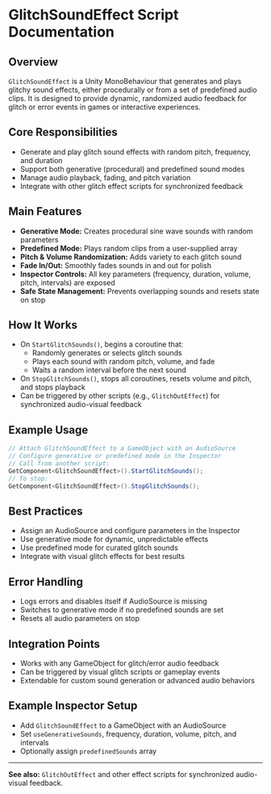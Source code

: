 # GlitchSoundEffect Script Documentation

## Overview
`GlitchSoundEffect` is a Unity MonoBehaviour that generates and plays glitchy sound effects, either procedurally or from a set of predefined audio clips. It is designed to provide dynamic, randomized audio feedback for glitch or error events in games or interactive experiences.

## Core Responsibilities
- Generate and play glitch sound effects with random pitch, frequency, and duration
- Support both generative (procedural) and predefined sound modes
- Manage audio playback, fading, and pitch variation
- Integrate with other glitch effect scripts for synchronized feedback

## Main Features
- **Generative Mode:** Creates procedural sine wave sounds with random parameters
- **Predefined Mode:** Plays random clips from a user-supplied array
- **Pitch & Volume Randomization:** Adds variety to each glitch sound
- **Fade In/Out:** Smoothly fades sounds in and out for polish
- **Inspector Controls:** All key parameters (frequency, duration, volume, pitch, intervals) are exposed
- **Safe State Management:** Prevents overlapping sounds and resets state on stop

## How It Works
- On `StartGlitchSounds()`, begins a coroutine that:
  - Randomly generates or selects glitch sounds
  - Plays each sound with random pitch, volume, and fade
  - Waits a random interval before the next sound
- On `StopGlitchSounds()`, stops all coroutines, resets volume and pitch, and stops playback
- Can be triggered by other scripts (e.g., `GlitchOutEffect`) for synchronized audio-visual feedback

## Example Usage
```csharp
// Attach GlitchSoundEffect to a GameObject with an AudioSource
// Configure generative or predefined mode in the Inspector
// Call from another script:
GetComponent<GlitchSoundEffect>().StartGlitchSounds();
// To stop:
GetComponent<GlitchSoundEffect>().StopGlitchSounds();
```

## Best Practices
- Assign an AudioSource and configure parameters in the Inspector
- Use generative mode for dynamic, unpredictable effects
- Use predefined mode for curated glitch sounds
- Integrate with visual glitch effects for best results

## Error Handling
- Logs errors and disables itself if AudioSource is missing
- Switches to generative mode if no predefined sounds are set
- Resets all audio parameters on stop

## Integration Points
- Works with any GameObject for glitch/error audio feedback
- Can be triggered by visual glitch scripts or gameplay events
- Extendable for custom sound generation or advanced audio behaviors

## Example Inspector Setup
- Add `GlitchSoundEffect` to a GameObject with an AudioSource
- Set `useGenerativeSounds`, frequency, duration, volume, pitch, and intervals
- Optionally assign `predefinedSounds` array

---
**See also:** `GlitchOutEffect` and other effect scripts for synchronized audio-visual feedback. 
